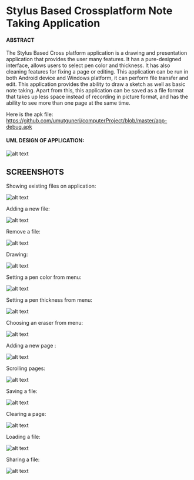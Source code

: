 
# Stylus Based Crossplatform Note Taking Application

#### **ABSTRACT**

The Stylus Based Cross platform application is a drawing and presentation application
that provides the user many features.  It has a pure-designed interface, allows users
to select pen color and thickness.  It has also cleaning features for fixing a page or
editing. This application can be run in both Android device and Windows platform, it
can perform file transfer and edit.
This application provides the ability to draw a sketch as well as basic note taking.
Apart from this, this application can be saved as a file format that takes up less space
instead of recording in picture format, and has the ability to see more than one page
at the same time.

Here is the apk file: https://github.com/umutguneri/computerProject/blob/master/app-debug.apk

#### **UML DESIGN OF APPLICATION:**

![alt text](https://raw.githubusercontent.com/umutguneri/computerProject/master/NotAlUmldiagram-2.bmp)

## SCREENSHOTS

Showing existing files on application:

![alt text](https://raw.githubusercontent.com/umutguneri/computerProject/master/images/karsilama_ekrani.png)

Adding a new file:

![alt text](https://raw.githubusercontent.com/umutguneri/computerProject/master/images/yeni_dosya_ekleme.png)

Remove a file:

![alt text](https://raw.githubusercontent.com/umutguneri/computerProject/master/images/dosya_silme.png)

Drawing:

![alt text](https://raw.githubusercontent.com/umutguneri/computerProject/master/images/cizimin_gerceklestirilmesi.png)

Setting a pen color from menu:

![alt text](https://raw.githubusercontent.com/umutguneri/computerProject/master/images/renk_secimi.png)

Setting a pen thickness from menu:

![alt text](https://raw.githubusercontent.com/umutguneri/computerProject/master/images/kalinlik_secimi.png)

Choosing an eraser from menu:

![alt text](https://raw.githubusercontent.com/umutguneri/computerProject/master/images/silgi.png)

Adding a new page :

![alt text](https://raw.githubusercontent.com/umutguneri/computerProject/master/images/yeni_sayfa_ekleme.png)

Scrolling pages:

![alt text](https://raw.githubusercontent.com/umutguneri/computerProject/master/images/sayfalar_arasi_gecis.png)

Saving a file:

![alt text](https://raw.githubusercontent.com/umutguneri/computerProject/master/images/kaydet.png)

Clearing a page:

![alt text](https://raw.githubusercontent.com/umutguneri/computerProject/master/images/temizle.png)

Loading a file:

![alt text](https://raw.githubusercontent.com/umutguneri/computerProject/master/images/yukle.png)

Sharing a file:

![alt text](https://raw.githubusercontent.com/umutguneri/computerProject/master/images/paylas.jpeg)







